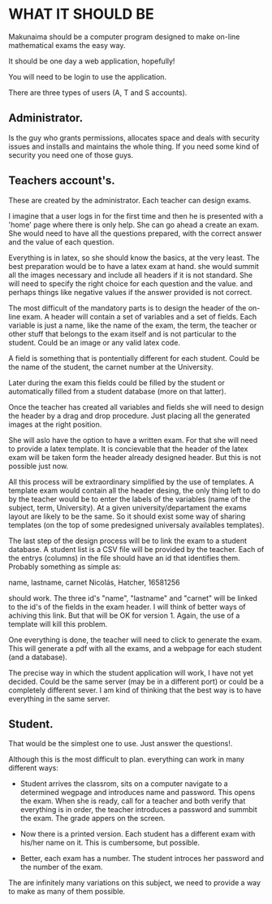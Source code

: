 WHAT IT SHOULD BE
=================
Makunaima should be a computer program designed to make on-line mathematical exams the easy way.

It should be one day a web application, hopefully!

You will need to be login to use the application.

There are three types of users (A, T and S accounts).

Administrator.
--------------

Is the guy who grants permissions, allocates space and deals with security issues and installs and maintains the whole thing.
If you need some kind of security you need one of those guys.

Teachers account's.
-------------------

These are created by the administrator. Each teacher can design exams.

I imagine that a user logs in for the first time and then he is presented with a 'home' page where there is only help.
She can go ahead a create an exam. She would need to have all the questions prepared, with the correct answer and the value of each question.

Everything is in latex, so she should know the basics, at the very least. The best preparation would be to have a latex exam at hand.
she would summit all the images necessary and include all headers if it is not standard. She will need to specify the right choice for each question and the value. and perhaps things like negative values if the answer provided is not correct.

The most difficult of the mandatory parts is to design the header of the on-line exam. A header will contain a set of variables and a set of fields. Each variable is just a name, like the name of the exam, the term, the teacher or other stuff that belongs to the exam itself and is not particular to the student. Could be an image or any valid latex code.

A field is something that is pontentially different for each student. Could be the name of the student, the carnet number at the University.

Later during the exam this fields could be filled by the student or automatically filled from a student database (more on that latter).

Once the teacher has created all variables and fields she will need to design the header by a drag and drop procedure. Just placing all the generated images at the right position.

She will aslo have the option to have a written exam. For that she will need to provide a latex template. It is concievable that the header of the latex exam will be taken form the header already designed header. But this is not possible just now.

All this process will be extraordinary simplified by the use of templates. A template exam would contain all the header desing, the only thing left to do by the teacher would be to enter the labels of the variables (name of the subject, term, University). At a given university/departament the exams layout are likely to be the same. So it should exist some way of sharing templates (on the top of some predesigned universaly availables templates).

The last step of the design process will be to link the exam to a student database. A student list is a CSV file will be provided by the teacher. Each of the entrys (columns) in the file should have an id that identifies them. Probably something as simple as:

name, lastname, carnet
Nicolás, Hatcher, 16581256

should work. The three id's "name", "lastname" and "carnet" will be linked to the id's of the fields in the exam header. I will think of better ways of achiving this link. But that will be OK for version 1. Again, the use of a template will kill this problem.

One everything is done, the teacher will need to click to generate the exam. This will generate a pdf with all the exams, and a webpage for each student (and a database).

The precise way in which the student application will work, I have not yet decided. Could be the same server (may be in a different port) or could be a completely different sever.
I am kind of thinking that the best way is to have everything in the same server.

Student.
--------

That would be the simplest one to use. Just answer the questions!.

Although this is the most difficult to plan. everything can work in many different ways:

* Student arrives the classrom, sits on a computer navigate to a determined wegpage and introduces name and password. This opens the exam. When she is ready, call for a teacher and both verify that everything is in order, the teacher introduces a password and summbit the exam. The grade appers on the screen.

* Now there is a printed version. Each student has a different exam with his/her name on it. This is cumbersome, but possible.

* Better, each exam has a number. The student introces her password and the number of the exam.

The are infinitely many variations on this subject, we need to provide a way to make as many of them possible.
